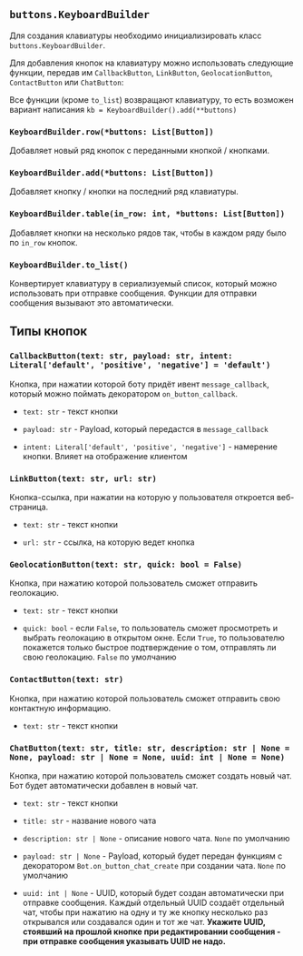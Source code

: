 ## `buttons.KeyboardBuilder`

Для создания клавиатуры необходимо инициализировать класс `buttons.KeyboardBuilder`.

Для добавления кнопок на клавиатуру можно использовать следующие функции, передав им `CallbackButton`, `LinkButton`, `GeolocationButton`, `ContactButton` или `ChatButton`:

Все функции (кроме `to_list`) возвращают клавиатуру, то есть возможен вариант написания `kb = KeyboardBuilder().add(**buttons)`

### `KeyboardBuilder.row(*buttons: List[Button])`

Добавляет новый ряд кнопок с переданными кнопкой / кнопками.

### `KeyboardBuilder.add(*buttons: List[Button])`

Добавляет кнопку / кнопки на последний ряд клавиатуры.

### `KeyboardBuilder.table(in_row: int, *buttons: List[Button])`

Добавляет кнопки на несколько рядов так, чтобы в каждом ряду было по `in_row` кнопок.

### `KeyboardBuilder.to_list()`

Конвертирует клавиатуру в сериализуемый список, который можно использовать при отправке сообщения. Функции для отправки сообщения вызывают это автоматически.

## Типы кнопок

### `CallbackButton(text: str, payload: str, intent: Literal['default', 'positive', 'negative'] = 'default')`

Кнопка, при нажатии которой боту придёт ивент `message_callback`, который можно поймать декоратором `on_button_callback`.

- `text: str` - текст кнопки

- `payload: str` - Payload, который передастся в `message_callback`

- `intent: Literal['default', 'positive', 'negative']` - намерение кнопки. Влияет на отображение клиентом

### `LinkButton(text: str, url: str)`

Кнопка-ссылка, при нажатии на которую у пользователя откроется веб-страница.

- `text: str` - текст кнопки

- `url: str` - ссылка, на которую ведет кнопка

### `GeolocationButton(text: str, quick: bool = False)`

Кнопка, при нажатию которой пользователь сможет отправить геолокацию.

- `text: str` - текст кнопки

- `quick: bool` - если `False`, то пользователь сможет просмотреть и выбрать геолокацию в открытом окне. Если `True`, то пользователю покажется только быстрое подтверждение о том, отправлять ли свою геолокацию. `False` по умолчанию

### `ContactButton(text: str)`

Кнопка, при нажатию которой пользователь сможет отправить свою контактную информацию.

- `text: str` - текст кнопки

### `ChatButton(text: str, title: str, description: str | None = None, payload: str | None = None, uuid: int | None = None)`

Кнопка, при нажатию которой пользователь сможет создать новый чат. Бот будет автоматически добавлен в новый чат.

- `text: str` - текст кнопки

- `title: str` - название нового чата

- `description: str | None` - описание нового чата. `None` по умолчанию

- `payload: str | None` - Payload, который будет передан функциям с декоратором `Bot.on_button_chat_create` при создании чата. `None` по умолчанию

- `uuid: int | None` - UUID, который будет создан автоматически при отправке сообщения. Каждый отдельный UUID создаёт отдельный чат, чтобы при нажатию на одну и ту же кнопку несколько раз открывался или создавался один и тот же чат. **Укажите UUID, стоявший на прошлой кнопке при редактировании сообщения - при отправке сообщения указывать UUID не надо.**

